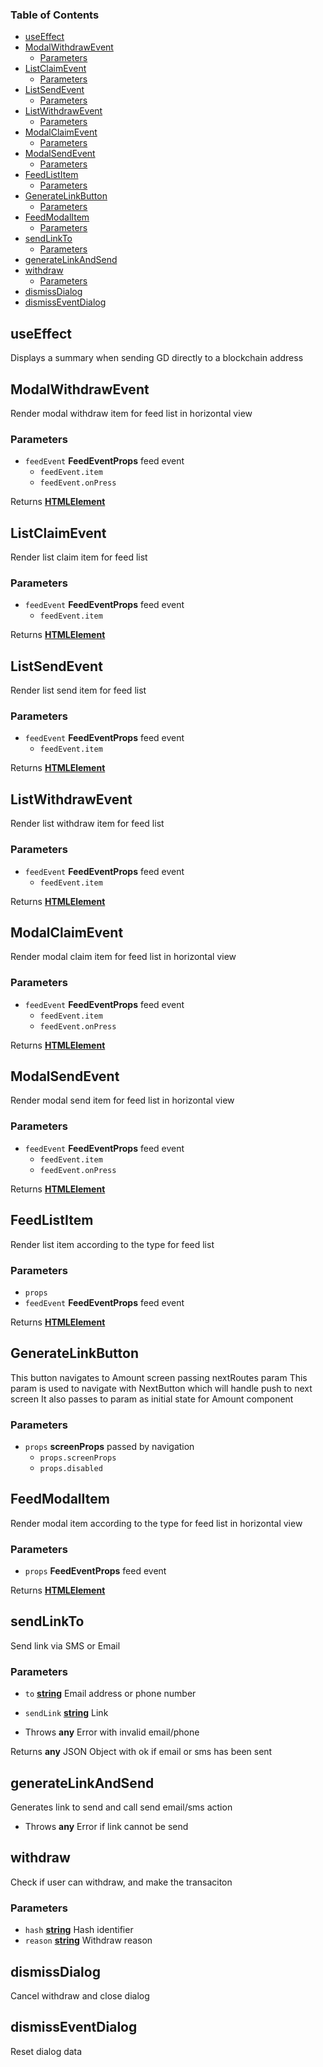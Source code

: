 <!-- Generated by documentation.js. Update this documentation by updating the source code. -->

### Table of Contents

-   [useEffect][1]
-   [ModalWithdrawEvent][2]
    -   [Parameters][3]
-   [ListClaimEvent][4]
    -   [Parameters][5]
-   [ListSendEvent][6]
    -   [Parameters][7]
-   [ListWithdrawEvent][8]
    -   [Parameters][9]
-   [ModalClaimEvent][10]
    -   [Parameters][11]
-   [ModalSendEvent][12]
    -   [Parameters][13]
-   [FeedListItem][14]
    -   [Parameters][15]
-   [GenerateLinkButton][16]
    -   [Parameters][17]
-   [FeedModalItem][18]
    -   [Parameters][19]
-   [sendLinkTo][20]
    -   [Parameters][21]
-   [generateLinkAndSend][22]
-   [withdraw][23]
    -   [Parameters][24]
-   [dismissDialog][25]
-   [dismissEventDialog][26]

## useEffect

Displays a summary when sending GD directly to a blockchain address

## ModalWithdrawEvent

Render modal withdraw item for feed list in horizontal view

### Parameters

-   `feedEvent` **FeedEventProps** feed event
    -   `feedEvent.item`  
    -   `feedEvent.onPress`  

Returns **[HTMLElement][27]** 

## ListClaimEvent

Render list claim item for feed list

### Parameters

-   `feedEvent` **FeedEventProps** feed event
    -   `feedEvent.item`  

Returns **[HTMLElement][27]** 

## ListSendEvent

Render list send item for feed list

### Parameters

-   `feedEvent` **FeedEventProps** feed event
    -   `feedEvent.item`  

Returns **[HTMLElement][27]** 

## ListWithdrawEvent

Render list withdraw item for feed list

### Parameters

-   `feedEvent` **FeedEventProps** feed event
    -   `feedEvent.item`  

Returns **[HTMLElement][27]** 

## ModalClaimEvent

Render modal claim item for feed list in horizontal view

### Parameters

-   `feedEvent` **FeedEventProps** feed event
    -   `feedEvent.item`  
    -   `feedEvent.onPress`  

Returns **[HTMLElement][27]** 

## ModalSendEvent

Render modal send item for feed list in horizontal view

### Parameters

-   `feedEvent` **FeedEventProps** feed event
    -   `feedEvent.item`  
    -   `feedEvent.onPress`  

Returns **[HTMLElement][27]** 

## FeedListItem

Render list item according to the type for feed list

### Parameters

-   `props`  
-   `feedEvent` **FeedEventProps** feed event

Returns **[HTMLElement][27]** 

## GenerateLinkButton

This button navigates to Amount screen passing nextRoutes param
This param is used to navigate with NextButton which will handle push to next screen
It also passes to param as initial state for Amount component

### Parameters

-   `props` **screenProps** passed by navigation
    -   `props.screenProps`  
    -   `props.disabled`  

## FeedModalItem

Render modal item according to the type for feed list in horizontal view

### Parameters

-   `props` **FeedEventProps** feed event

Returns **[HTMLElement][27]** 

## sendLinkTo

Send link via SMS or Email

### Parameters

-   `to` **[string][28]** Email address or phone number
-   `sendLink` **[string][28]** Link


-   Throws **any** Error with invalid email/phone

Returns **any** JSON Object with ok if email or sms has been sent

## generateLinkAndSend

Generates link to send and call send email/sms action

-   Throws **any** Error if link cannot be send

## withdraw

Check if user can withdraw, and make the transaciton

### Parameters

-   `hash` **[string][28]** Hash identifier
-   `reason` **[string][28]** Withdraw reason

## dismissDialog

Cancel withdraw and close dialog

## dismissEventDialog

Reset dialog data

[1]: #useeffect

[2]: #modalwithdrawevent

[3]: #parameters

[4]: #listclaimevent

[5]: #parameters-1

[6]: #listsendevent

[7]: #parameters-2

[8]: #listwithdrawevent

[9]: #parameters-3

[10]: #modalclaimevent

[11]: #parameters-4

[12]: #modalsendevent

[13]: #parameters-5

[14]: #feedlistitem

[15]: #parameters-6

[16]: #generatelinkbutton

[17]: #parameters-7

[18]: #feedmodalitem

[19]: #parameters-8

[20]: #sendlinkto

[21]: #parameters-9

[22]: #generatelinkandsend

[23]: #withdraw

[24]: #parameters-10

[25]: #dismissdialog

[26]: #dismisseventdialog

[27]: https://developer.mozilla.org/docs/Web/HTML/Element

[28]: https://developer.mozilla.org/docs/Web/JavaScript/Reference/Global_Objects/String
